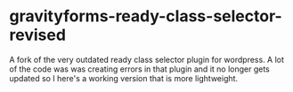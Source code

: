 # gravityforms-ready-class-selector-revised

A fork of the very outdated ready class selector plugin for wordpress.
A lot of the code was was creating errors in that plugin and it no longer gets updated so I here's a working version that is more lightweight. 
